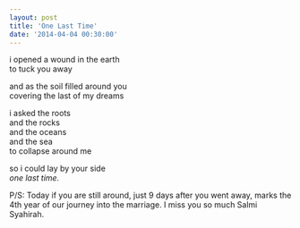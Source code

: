 ```yaml
---
layout: post
title: 'One Last Time'
date: '2014-04-04 00:30:00'
---
```


i opened a wound in the earth  
to tuck you away  

and as the soil filled around you  
covering the last of my dreams  

i asked the roots  
and the rocks  
and the oceans  
and the sea  
to collapse around me  

so i could lay by your side  
*one last time.*

P/S: Today if you are still around, just 9 days after you went away, marks the 4th year of our journey into the marriage. I miss you so much Salmi Syahirah.  
